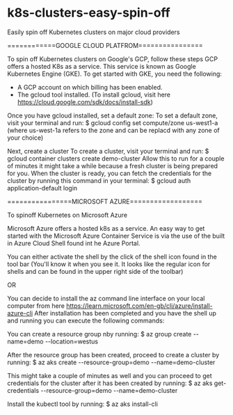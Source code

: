 # k8s-clusters-easy-spin-off
Easily spin off Kubernetes clusters on major cloud providers

============GOOGLE CLOUD PLATFROM================

To spin off Kubernetes clusters on Google's GCP, follow these steps
GCP offers a hosted K8s as a service. This service is known as Google Kubernetes Engine (GKE).
To get started with GKE, you need the following:
- A GCP account on which billing has been enabled.
- The gcloud tool installed. (To install gcloud, visit here https://cloud.google.com/sdk/docs/install-sdk)

Once you have gcloud installed, set a default zone:
To set a default zone, visit your terminal and run: $ gcloud config set compute/zone us-west1-a (where us-west-1a refers to the zone and can be replacd with any zone of your choice)

Next, create a cluster
To create a cluster, visit your terminal and run: $ gcloud container clusters create demo-cluster
Allow this to run for a couple of minutes it might take a while because a fresh cluster is being prepared for you.
When the cluster is ready, you can fetch the credentials for the cluster by running this command in your terminal: $ gcloud auth application-default login

================MICROSOFT AZURE==================

To spinoff Kubernetes on Microsoft Azure

Microsoft Azure offers a hosted k8s as a service. An easy way to get started with the Microsoft Azure Container Service is via the use of the built in Azure Cloud Shell found int he Azure Portal.

You can either activate the shell by the click of the shell icon found in the tool bar (You'll know it when you see it. It looks like the regular icon for shells and can be found in the upper right side of the toolbar)

OR

You can decide to install the az command line interface on your local computer from here https://learn.microsoft.com/en-gb/cli/azure/install-azure-cli
After installation has been completed and you have the shell up and running you can execute the following commands:

You can create a resource group nby running:
$ az group create --name=demo --location=westus

After the resource group has been created, proceed to create a cluster by running:
$ az aks create --resource-group=demo --name=demo-cluster

This might take a couple of minutes as well and you can proceed to get credentials for the cluster after it has been created by running:
$ az aks get-credentials --resource-group=demo --name=demo-cluster

Install the kubectl tool by running:
$ az aks install-cli
